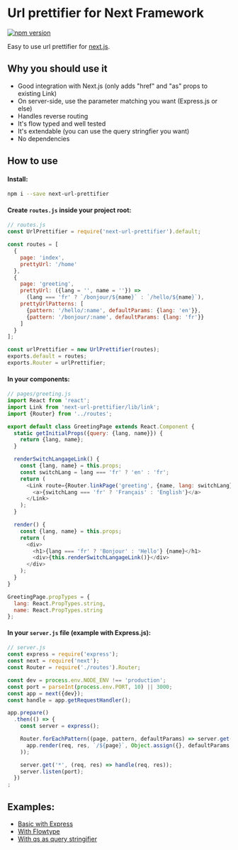 # Url prettifier for Next Framework

[![npm version](https://d25lcipzij17d.cloudfront.net/badge.svg?id=js&type=6&v=1.0.1&x2=0)](https://www.npmjs.com/package/next-url-prettifier)

Easy to use url prettifier for [next.js](https://github.com/zeit/next.js).

## Why you should use it
- Good integration with Next.js (only adds "href" and "as" props to existing Link)
- On server-side, use the parameter matching you want (Express.js or else)
- Handles reverse routing
- It's flow typed and well tested
- It's extendable (you can use the query stringfier you want)
- No dependencies

## How to use

#### Install:
```bash
npm i --save next-url-prettifier
```

#### Create `routes.js` inside your project root:
```javascript
// routes.js
const UrlPrettifier = require('next-url-prettifier').default;

const routes = [
  {
    page: 'index',
    prettyUrl: '/home'
  },
  {
    page: 'greeting',
    prettyUrl: ({lang = '', name = ''}) =>
      (lang === 'fr' ? `/bonjour/${name}` : `/hello/${name}`),
    prettyUrlPatterns: [
      {pattern: '/hello/:name', defaultParams: {lang: 'en'}},
      {pattern: '/bonjour/:name', defaultParams: {lang: 'fr'}}
    ]
  }
];

const urlPrettifier = new UrlPrettifier(routes);
exports.default = routes;
exports.Router = urlPrettifier;
```

#### In your components:
```javascript
// pages/greeting.js
import React from 'react';
import Link from 'next-url-prettifier/lib/link';
import {Router} from '../routes';

export default class GreetingPage extends React.Component {
  static getInitialProps({query: {lang, name}}) {
    return {lang, name};
  }

  renderSwitchLangageLink() {
    const {lang, name} = this.props;
    const switchLang = lang === 'fr' ? 'en' : 'fr';
    return (
      <Link route={Router.linkPage('greeting', {name, lang: switchLang})}>
        <a>{switchLang === 'fr' ? 'Français' : 'English'}</a>
      </Link>
    );
  }

  render() {
    const {lang, name} = this.props;
    return (
      <div>
        <h1>{lang === 'fr' ? 'Bonjour' : 'Hello'} {name}</h1>
        <div>{this.renderSwitchLangageLink()}</div>
      </div>
    );
  }
}

GreetingPage.propTypes = {
  lang: React.PropTypes.string,
  name: React.PropTypes.string
};
```

#### In your `server.js` file (example with Express.js):
```javascript
// server.js
const express = require('express');
const next = require('next');
const Router = require('./routes').Router;

const dev = process.env.NODE_ENV !== 'production';
const port = parseInt(process.env.PORT, 10) || 3000;
const app = next({dev});
const handle = app.getRequestHandler();

app.prepare()
  .then(() => {
    const server = express();

    Router.forEachPattern((page, pattern, defaultParams) => server.get(pattern, (req, res) =>
      app.render(req, res, `/${page}`, Object.assign({}, defaultParams, req.query, req.params))
    ));

    server.get('*', (req, res) => handle(req, res));
    server.listen(port);
  })
;
```

## Examples:
- [Basic with Express](./examples/basic-with-express)
- [With Flowtype](./examples/with-flow)
- [With qs as query stringifier](./examples/with-qs)
